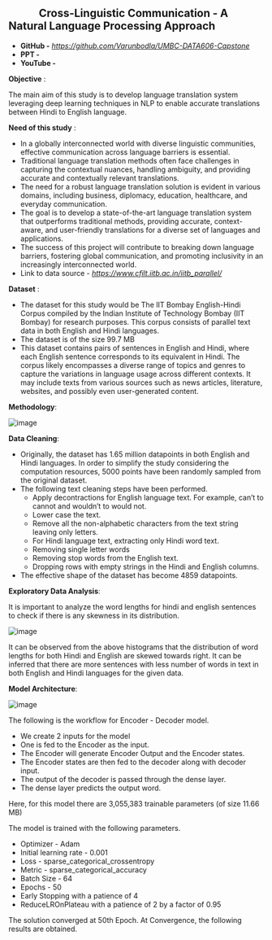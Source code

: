## $~~~~~~~~~~~$ Cross-Linguistic Communication - A Natural Language Processing Approach
- **GitHub -** *https://github.com/Varunbodla/UMBC-DATA606-Capstone*
- **PPT -** 
- **YouTube -** 

**Objective** :

  The main aim of this study is to develop language translation system leveraging deep learning techniques in NLP to enable accurate translations between Hindi to English language.

**Need of this study** :
* In a globally interconnected world with diverse linguistic communities, effective communication across language barriers is essential.
* Traditional language translation methods often face challenges in capturing the contextual nuances, handling ambiguity, and providing accurate and contextually relevant translations.
* The need for a robust language translation solution is evident in various domains, including business, diplomacy, education, healthcare, and everyday communication.
* The goal is to develop a state-of-the-art language translation system that outperforms traditional methods, providing accurate, context-aware, and user-friendly translations for a diverse set of languages and applications.
* The success of this project will contribute to breaking down language barriers, fostering global communication, and promoting inclusivity in an increasingly interconnected world.
* Link to data source - *https://www.cfilt.iitb.ac.in/iitb_parallel/*

**Dataset** : 
* The dataset for this study would be The IIT Bombay English-Hindi Corpus compiled by the Indian Institute of Technology Bombay (IIT Bombay) for research purposes. This corpus consists of parallel text data in both English and Hindi languages.
* The dataset is of the size 99.7 MB
* This dataset contains pairs of sentences in English and Hindi, where each English sentence corresponds to its equivalent in Hindi. The corpus likely encompasses a diverse range of topics and genres to capture the variations in language usage across different contexts. It may include texts from various sources such as news articles, literature, websites, and possibly even user-generated content.

**Methodology**:

![image](https://github.com/Varunbodla/UMBC-DATA606-Capstone/assets/85016388/a5e09ad4-5fe2-43db-ab67-aea6c668740b)

**Data Cleaning**:
- Originally, the dataset has 1.65 million datapoints in both English and Hindi languages. In order to simplify the study considering the computation resources, 5000 points 
  have been randomly sampled from the original dataset.
- The following text cleaning steps have been performed.
   - Apply decontractions for English language text. For example, can’t to cannot and wouldn’t to would not.
   - Lower case the text. 
   - Remove all the non-alphabetic characters from the text string leaving only letters.
   - For Hindi language text, extracting only Hindi word text.
   - Removing single letter words
   - Removing stop words from the English text.
   - Dropping rows with empty strings in the Hindi and English columns.
 - The effective shape of the dataset has become 4859 datapoints.

**Exploratory Data Analysis**:

It is important to analyze the word lengths for hindi and english sentences to check if there is any skewness in its distribution.

![image](https://github.com/Varunbodla/UMBC-DATA606-Capstone/assets/85016388/25b2ec08-aa74-4453-aec4-ce4c20dbe4d2)

It can be observed from the above histograms that the distribution of word lengths for both Hindi and English are skewed towards right. It can be inferred that there are more sentences with less number of words in text in both English and Hindi languages for the given data.

**Model Architecture**:

![image](https://github.com/Varunbodla/UMBC-DATA606-Capstone/assets/85016388/7ff9260a-20b0-488b-990a-6264f9f214e4)

The following is the workflow for Encoder - Decoder model.

- We create 2 inputs for the model
- One is fed to the Encoder as the input.
- The Encoder will generate Encoder Output and the Encoder states.
- The Encoder states are then fed to the decoder along with decoder input.
- The output of the decoder is passed through the dense layer.
- The dense layer predicts the output word.

Here, for this model there are 3,055,383 trainable parameters (of size 11.66 MB)

The model is trained with the following parameters.

- Optimizer - Adam
- Initial learning rate - 0.001
- Loss - sparse_categorical_crossentropy
- Metric - sparse_categorical_accuracy
- Batch Size - 64
- Epochs - 50 
- Early Stopping with a patience of 4
- ReduceLROnPlateau with a patience of 2 by a factor of 0.95

The solution converged at 50th Epoch. At Convergence, the following results are obtained.






